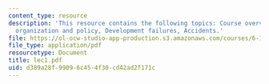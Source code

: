 ```yaml
---
content_type: resource
description: 'This resource contains the following topics: Course overview, Course
  organization and policy, Development failures, Accidents.'
file: https://ol-ocw-studio-app-production.s3.amazonaws.com/courses/6-170-laboratory-in-software-engineering-fall-2005/d389a28f99096c454f30cd42ad2f171c_lec1.pdf
file_type: application/pdf
resourcetype: Document
title: lec1.pdf
uid: d389a28f-9909-6c45-4f30-cd42ad2f171c
---
```

